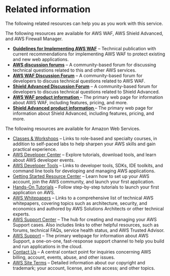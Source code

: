 # Related information<a name="resources"></a>

The following related resources can help you as you work with this service\.

The following resources are available for AWS WAF, AWS Shield Advanced, and AWS Firewall Manager\.
+ **[Guidelines for Implementing AWS WAF](https://docs.aws.amazon.com/whitepapers/latest/guidelines-for-implementing-aws-waf/guidelines-for-implementing-aws-waf.html)** – Technical publication with current recommendations for implementing AWS WAF to protect existing and new web applications\.
+ **[AWS discussion forums](https://forums.aws.amazon.com/)** – A community\-based forum for discussing technical questions related to this and other AWS services\. 
+ **[AWS WAF Discussion Forum](https://forums.aws.amazon.com/forum.jspa?forumID=207)** – A community\-based forum for developers to discuss technical questions related to AWS WAF\.
+ **[Shield Advanced Discussion Forum](https://forums.aws.amazon.com/forum.jspa?forumID=238)** – A community\-based forum for developers to discuss technical questions related to Shield Advanced\.
+ **[AWS WAF product information ](http://aws.amazon.com/waf/)** – The primary web page for information about AWS WAF, including features, pricing, and more\.
+ **[Shield Advanced product information ](http://aws.amazon.com/shield/)** – The primary web page for information about Shield Advanced, including features, pricing, and more\.

The following resources are available for Amazon Web Services\.
+  [Classes & Workshops](https://aws.amazon.com/training/course-descriptions/) – Links to role\-based and specialty courses, in addition to self\-paced labs to help sharpen your AWS skills and gain practical experience\.
+  [AWS Developer Center](https://aws.amazon.com/developer/?ref=docs_id=res1) – Explore tutorials, download tools, and learn about AWS developer events\.
+  [AWS Developer Tools](https://aws.amazon.com/developer/tools/?ref=docs_id=res1) – Links to developer tools, SDKs, IDE toolkits, and command line tools for developing and managing AWS applications\.
+  [Getting Started Resource Center](https://aws.amazon.com/getting-started/?ref=docs_id=res1) – Learn how to set up your AWS account, join the AWS community, and launch your first application\.
+  [Hands\-On Tutorials](https://aws.amazon.com/getting-started/hands-on/?ref=docs_id=res1) – Follow step\-by\-step tutorials to launch your first application on AWS\.
+  [AWS Whitepapers](https://aws.amazon.com/whitepapers/) – Links to a comprehensive list of technical AWS whitepapers, covering topics such as architecture, security, and economics and authored by AWS Solutions Architects or other technical experts\.
+  [AWS Support Center](https://console.aws.amazon.com/support/home#/) – The hub for creating and managing your AWS Support cases\. Also includes links to other helpful resources, such as forums, technical FAQs, service health status, and AWS Trusted Advisor\.
+  [AWS Support](https://aws.amazon.com/premiumsupport/) – The primary webpage for information about AWS Support, a one\-on\-one, fast\-response support channel to help you build and run applications in the cloud\.
+  [Contact Us](https://aws.amazon.com/contact-us/) – A central contact point for inquiries concerning AWS billing, account, events, abuse, and other issues\. 
+  [AWS Site Terms](https://aws.amazon.com/terms/) – Detailed information about our copyright and trademark; your account, license, and site access; and other topics\.